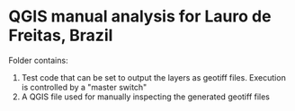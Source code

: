 # QGIS manual analysis for Lauro de Freitas, Brazil
Folder contains:
1. Test code that can be set to output the layers as geotiff files. Execution is controlled by a "master switch"
1. A QGIS file used for manually inspecting the generated geotiff files
